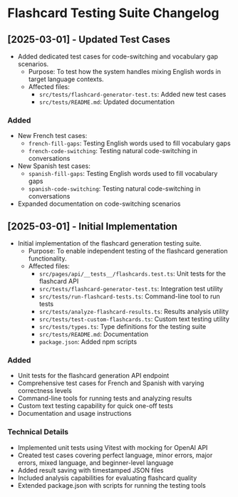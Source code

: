 # Flashcard Testing Suite Changelog

## [2025-03-01] - Updated Test Cases
- Added dedicated test cases for code-switching and vocabulary gap scenarios.
  - Purpose: To test how the system handles mixing English words in target language contexts.
  - Affected files:
    - `src/tests/flashcard-generator-test.ts`: Added new test cases
    - `src/tests/README.md`: Updated documentation

### Added
- New French test cases:
  - `french-fill-gaps`: Testing English words used to fill vocabulary gaps
  - `french-code-switching`: Testing natural code-switching in conversations
- New Spanish test cases:
  - `spanish-fill-gaps`: Testing English words used to fill vocabulary gaps
  - `spanish-code-switching`: Testing natural code-switching in conversations
- Expanded documentation on code-switching scenarios

## [2025-03-01] - Initial Implementation
- Initial implementation of the flashcard generation testing suite.
  - Purpose: To enable independent testing of the flashcard generation functionality.
  - Affected files:
    - `src/pages/api/__tests__/flashcards.test.ts`: Unit tests for the flashcard API
    - `src/tests/flashcard-generator-test.ts`: Integration test utility
    - `src/tests/run-flashcard-tests.ts`: Command-line tool to run tests
    - `src/tests/analyze-flashcard-results.ts`: Results analysis utility
    - `src/tests/test-custom-flashcards.ts`: Custom text testing utility
    - `src/tests/types.ts`: Type definitions for the testing suite
    - `src/tests/README.md`: Documentation
    - `package.json`: Added npm scripts

### Added
- Unit tests for the flashcard generation API endpoint
- Comprehensive test cases for French and Spanish with varying correctness levels
- Command-line tools for running tests and analyzing results
- Custom text testing capability for quick one-off tests
- Documentation and usage instructions

### Technical Details
- Implemented unit tests using Vitest with mocking for OpenAI API
- Created test cases covering perfect language, minor errors, major errors, mixed language, and beginner-level language
- Added result saving with timestamped JSON files
- Included analysis capabilities for evaluating flashcard quality
- Extended package.json with scripts for running the testing tools
